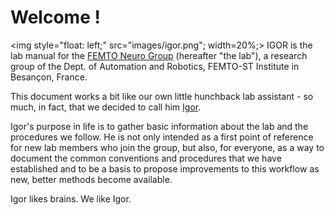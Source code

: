 
# Welcome !

<img style="float: left;" src="images/igor.png"; width=20%;> IGOR is the lab manual for the [FEMTO Neuro Group](https://neuro-team-femto.github.io) (hereafter "the lab"), a research group of the Dept. of Automation and Robotics, FEMTO-ST Institute in Besançon, France. 

This document works a bit like our own little hunchback lab assistant - so much, in fact, that we decided to call him [Igor](about-this-manual/why-igor.md).  

Igor's purpose in life is to gather basic information about the lab and the procedures we follow. He is not only intended as a first point of reference for new lab members who join the group, but also, for everyone, as a way to document the common conventions and procedures that we have established and to be a basis to propose improvements to this workflow as new, better methods become available.

Igor likes brains. We like Igor. 












